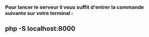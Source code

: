 ### Pour lancer le serveur il vous suffit d'entrer la commande suivante sur votre terminal :  
## php -S localhost:8000